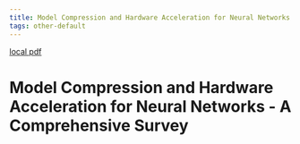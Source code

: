 ```yaml
---
title: Model Compression and Hardware Acceleration for Neural Networks - A Comprehensive Survey
tags: other-default
---
```


[local pdf](../../../pdfs/Model%20Compression%20and%20Hardware%20Acceleration%20for%20Neural%20Networks%20-%20A%20Comprehensive%20Survey.pdf)

# Model Compression and Hardware Acceleration for Neural Networks - A Comprehensive Survey
